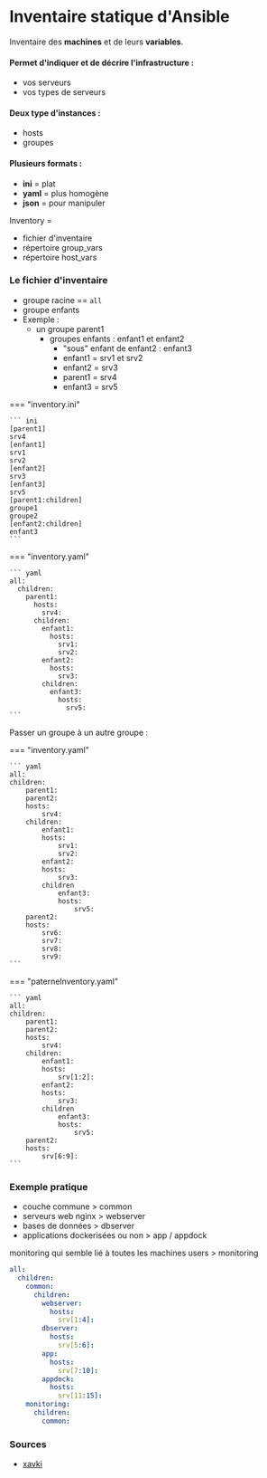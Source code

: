 # Inventaire statique d'Ansible

Inventaire des **machines** et de leurs **variables**.

#### Permet d'indiquer et de **décrire l'infrastructure** :
- vos serveurs
- vos types de serveurs

#### Deux type d'instances :
- hosts
- groupes

#### Plusieurs formats :
- **ini** = plat
- **yaml** = plus homogène
- **json** = pour manipuler

Inventory = 
- fichier d'inventaire
- répertoire group_vars
- répertoire host_vars

### Le fichier d'inventaire 

- groupe racine == `all`
- groupe enfants
- Exemple :
  - un groupe parent1
    - groupes enfants : enfant1 et enfant2
      - "sous" enfant de enfant2 : enfant3
      - enfant1 = srv1 et srv2
      - enfant2 = srv3
      - parent1 = srv4
      - enfant3 = srv5
  

=== "inventory.ini"

    ``` ini
    [parent1]
    srv4
    [enfant1]
    srv1
    srv2
    [enfant2]
    srv3
    [enfant3]
    srv5
    [parent1:children]
    groupe1
    groupe2
    [enfant2:children]
    enfant3
    ```

=== "inventory.yaml"

    ``` yaml
    all:
      children:
        parent1:
          hosts:
            srv4:
          children:
            enfant1:
              hosts:
                srv1:
                srv2:
            enfant2:
              hosts:
                srv3:
            children:
              enfant3:
                hosts:
                  srv5:
    ```

Passer un groupe à un autre groupe :

=== "inventory.yaml"

    ``` yaml
    all: 
    children:
        parent1:
        parent2:
        hosts:
            srv4:
        children:
            enfant1:
            hosts:
                srv1:
                srv2:
            enfant2:
            hosts:
                srv3:
            children
                enfant3:
                hosts:
                    srv5:
        parent2:
        hosts:
            srv6:
            srv7:
            srv8:
            srv9:
    ```

=== "paterneInventory.yaml"

    ``` yaml
    all: 
    children:
        parent1:
        parent2:
        hosts:
            srv4:
        children:
            enfant1:
            hosts:
                srv[1:2]:
            enfant2:
            hosts:
                srv3:
            children
                enfant3:
                hosts:
                    srv5:
        parent2:
        hosts:
            srv[6:9]:
    ```


### Exemple pratique

-  couche commune > common
-  serveurs web nginx > webserver
-  bases de données > dbserver
-  applications dockerisées ou non > app / appdock

monitoring qui semble lié à toutes les machines users > monitoring

```yaml
all:
  children:
    common:
      children:
        webserver:
          hosts:
            srv[1:4]:
        dbserver:
          hosts:
            srv[5:6]:
        app:
          hosts:
            srv[7:10]:
        appdock:
          hosts:
            srv[11:15]:
    monitoring:
      children:
        common:
```

### Sources
- [xavki](https://gitlab.com/xavki/presentation-ansible-fr/-/tree/master/08-inventory-fichier-structure)